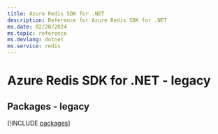 ```yaml
---
title: Azure Redis SDK for .NET
description: Reference for Azure Redis SDK for .NET
ms.date: 02/28/2024
ms.topic: reference
ms.devlang: dotnet
ms.service: redis
---
```

# Azure Redis SDK for .NET - legacy
## Packages - legacy
[!INCLUDE [packages](redis-index.md)]